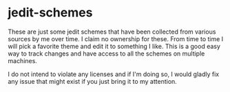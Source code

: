 jedit-schemes
=============
These are just some jedit schemes that have been collected from various sources by me over time. I claim no ownership for these. From time to time I will pick a favorite theme and edit it to something I like. This is a good easy way to track changes and have access to all the schemes on multiple machines.

I do not intend to violate any licenses and if I'm doing so, I would gladly fix any issue that might exist if you just bring it to my attention.
